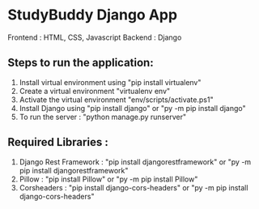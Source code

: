 # StudyBuddy Django App
Frontend : HTML, CSS, Javascript
Backend : Django

## Steps to run the application:
1. Install virtual environment using "pip install virtualenv"
2. Create a virtual environment "virtualenv env"
3. Activate the virtual environment "env/scripts/activate.ps1"
4. Install Django using "pip install django" or "py -m pip install django"
5. To run the server : "python manage.py runserver"

## Required Libraries :
1. Django Rest Framework : "pip install djangorestframework" or "py -m pip install djangorestframework"
2. Pillow : "pip install Pillow" or "py -m pip install Pillow"
3. Corsheaders : "pip install django-cors-headers" or "py -m pip install django-cors-headers"
